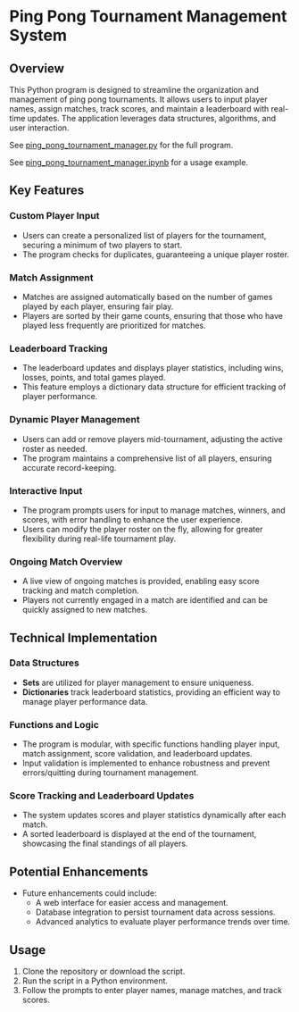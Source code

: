 # Ping Pong Tournament Management System

## Overview
This Python program is designed to streamline the organization and management of ping pong tournaments. It allows users to input player names, assign matches, track scores, and maintain a leaderboard with real-time updates. The application leverages data structures, algorithms, and user interaction.

See [ping_pong_tournament_manager.py](ping_pong_tournament_manager.py) for the full program.

See [ping_pong_tournament_manager.ipynb](ping_pong_tournament_manager.ipynb) for a usage example.


## Key Features

### Custom Player Input
- Users can create a personalized list of players for the tournament, securing a minimum of two players to start.
- The program checks for duplicates, guaranteeing a unique player roster.

### Match Assignment
- Matches are assigned automatically based on the number of games played by each player, ensuring fair play.
- Players are sorted by their game counts, ensuring that those who have played less frequently are prioritized for matches.

### Leaderboard Tracking
- The leaderboard updates and displays player statistics, including wins, losses, points, and total games played.
- This feature employs a dictionary data structure for efficient tracking of player performance.

### Dynamic Player Management
- Users can add or remove players mid-tournament, adjusting the active roster as needed.
- The program maintains a comprehensive list of all players, ensuring accurate record-keeping.

### Interactive Input
- The program prompts users for input to manage matches, winners, and scores, with error handling to enhance the user experience.
- Users can modify the player roster on the fly, allowing for greater flexibility during real-life tournament play.

### Ongoing Match Overview
- A live view of ongoing matches is provided, enabling easy score tracking and match completion.
- Players not currently engaged in a match are identified and can be quickly assigned to new matches.

## Technical Implementation

### Data Structures
- **Sets** are utilized for player management to ensure uniqueness.
- **Dictionaries** track leaderboard statistics, providing an efficient way to manage player performance data.

### Functions and Logic
- The program is modular, with specific functions handling player input, match assignment, score validation, and leaderboard updates.
- Input validation is implemented to enhance robustness and prevent errors/quitting during tournament management.

### Score Tracking and Leaderboard Updates
- The system updates scores and player statistics dynamically after each match.
- A sorted leaderboard is displayed at the end of the tournament, showcasing the final standings of all players.

## Potential Enhancements
- Future enhancements could include:
  - A web interface for easier access and management.
  - Database integration to persist tournament data across sessions.
  - Advanced analytics to evaluate player performance trends over time.

## Usage
1. Clone the repository or download the script.
2. Run the script in a Python environment.
3. Follow the prompts to enter player names, manage matches, and track scores.
